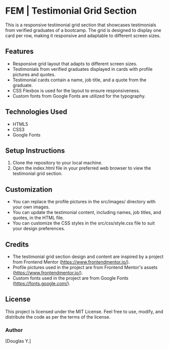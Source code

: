 # FEM | Testimonial Grid Section
This is a responsive testimonial grid section that showcases testimonials from verified graduates of a bootcamp. The grid is designed to display one card per row, making it responsive and adaptable to different screen sizes.

## Features
- Responsive grid layout that adapts to different screen sizes.
- Testimonials from verified graduates displayed in cards with profile pictures and quotes.
- Testimonial cards contain a name, job title, and a quote from the graduate.
- CSS Flexbox is used for the layout to ensure responsiveness.
- Custom fonts from Google Fonts are utilized for the typography.

## Technologies Used
- HTML5
- CSS3
- Google Fonts

## Setup Instructions
1. Clone the repository to your local machine.
2. Open the index.html file in your preferred web browser to view the testimonial grid section.

## Customization
- You can replace the profile pictures in the src/images/ directory with your own images.
- You can update the testimonial content, including names, job titles, and quotes, in the HTML file.
- You can customize the CSS styles in the src/css/style.css file to suit your design preferences.

## Credits
- The testimonial grid section design and content are inspired by a project from Frontend Mentor (https://www.frontendmentor.io/).
- Profile pictures used in the project are from Frontend Mentor's assets (https://www.frontendmentor.io/).
- Custom fonts used in the project are from Google Fonts (https://fonts.google.com/).

## License
This project is licensed under the MIT License. Feel free to use, modify, and distribute the code as per the terms of the license.

### Author
[Douglas Y.] 
